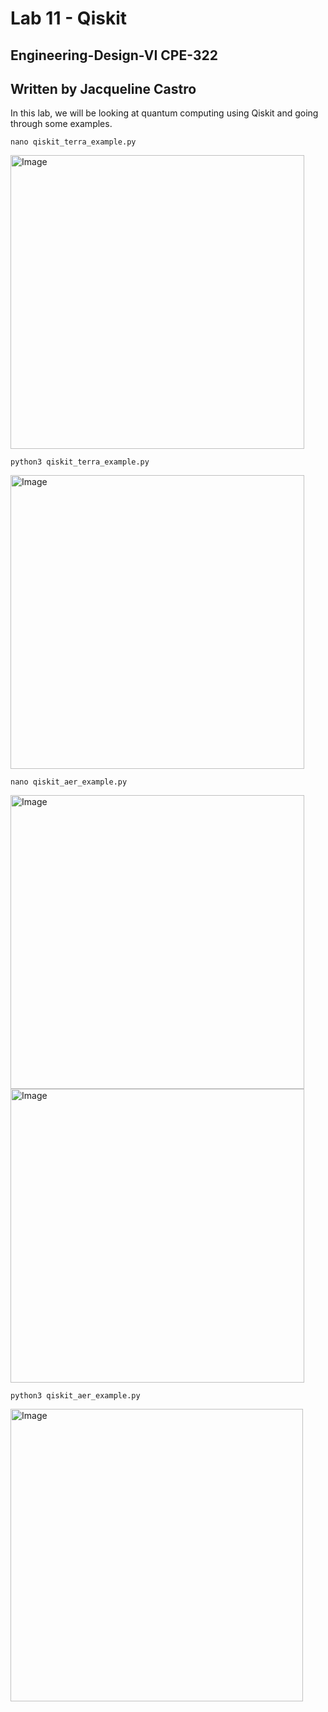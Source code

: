 # Lab 11 - Qiskit
## Engineering-Design-VI CPE-322
## Written by Jacqueline Castro

In this lab, we will be looking at quantum computing using Qiskit and going through some examples.

`nano qiskit_terra_example.py`

<img width="470" alt="Image" src="https://github.com/user-attachments/assets/6c738a8a-a989-4b08-8cbe-65433990048c" />

`python3 qiskit_terra_example.py`

<img width="470" alt="Image" src="https://github.com/user-attachments/assets/89c212dc-fe9b-4c6b-8990-ea50091d1e90" />

`nano qiskit_aer_example.py`

<img width="470" alt="Image" src="https://github.com/user-attachments/assets/694ec1ee-452c-4d85-88a7-b336b543a888" />

<img width="470" alt="Image" src="https://github.com/user-attachments/assets/32c4ab79-86c8-43fe-b942-48f816866c70" />

`python3 qiskit_aer_example.py`

<img width="468" alt="Image" src="https://github.com/user-attachments/assets/44416c98-782e-4637-a9ab-7670ec2f9dee" />
